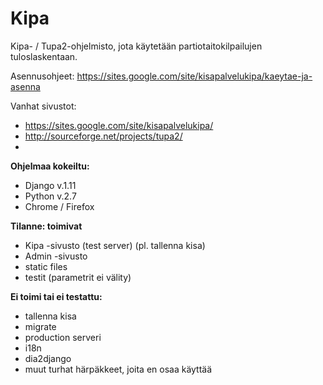 Kipa
====

Kipa- / Tupa2-ohjelmisto, jota käytetään partiotaitokilpailujen tuloslaskentaan. 

Asennusohjeet: https://sites.google.com/site/kisapalvelukipa/kaeytae-ja-asenna

Vanhat sivustot:

* https://sites.google.com/site/kisapalvelukipa/
* http://sourceforge.net/projects/tupa2/
* 

**Ohjelmaa kokeiltu:**

* Django v.1.11
* Python v.2.7
* Chrome / Firefox

**Tilanne: toimivat**

* Kipa -sivusto (test server) (pl. tallenna kisa)
* Admin -sivusto
* static files
* testit (parametrit ei välity)

**Ei toimi tai ei testattu:**

* tallenna kisa
* migrate
* production serveri
* i18n
* dia2django
* muut turhat härpäkkeet, joita en osaa käyttää
